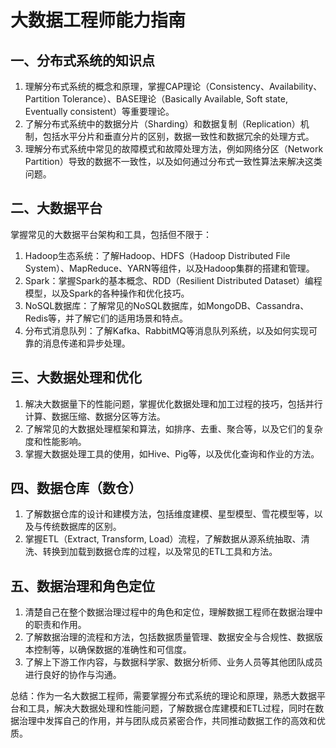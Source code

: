 # 大数据工程师能力指南

## 一、分布式系统的知识点

1. 理解分布式系统的概念和原理，掌握CAP理论（Consistency、Availability、Partition Tolerance）、BASE理论（Basically Available, Soft state, Eventually consistent）等重要理论。
2. 了解分布式系统中的数据分片（Sharding）和数据复制（Replication）机制，包括水平分片和垂直分片的区别，数据一致性和数据冗余的处理方式。
3. 理解分布式系统中常见的故障模式和故障处理方法，例如网络分区（Network Partition）导致的数据不一致性，以及如何通过分布式一致性算法来解决这类问题。

## 二、大数据平台

掌握常见的大数据平台架构和工具，包括但不限于：

1. Hadoop生态系统：了解Hadoop、HDFS（Hadoop Distributed File System）、MapReduce、YARN等组件，以及Hadoop集群的搭建和管理。
2. Spark：掌握Spark的基本概念、RDD（Resilient Distributed Dataset）编程模型，以及Spark的各种操作和优化技巧。
3. NoSQL数据库：了解常见的NoSQL数据库，如MongoDB、Cassandra、Redis等，并了解它们的适用场景和特点。
4. 分布式消息队列：了解Kafka、RabbitMQ等消息队列系统，以及如何实现可靠的消息传递和异步处理。

## 三、大数据处理和优化

1. 解决大数据量下的性能问题，掌握优化数据处理和加工过程的技巧，包括并行计算、数据压缩、数据分区等方法。
2. 了解常见的大数据处理框架和算法，如排序、去重、聚合等，以及它们的复杂度和性能影响。
3. 掌握大数据处理工具的使用，如Hive、Pig等，以及优化查询和作业的方法。

## 四、数据仓库（数仓）

1. 了解数据仓库的设计和建模方法，包括维度建模、星型模型、雪花模型等，以及与传统数据库的区别。
2. 掌握ETL（Extract, Transform, Load）流程，了解数据从源系统抽取、清洗、转换到加载到数据仓库的过程，以及常见的ETL工具和方法。

## 五、数据治理和角色定位

1. 清楚自己在整个数据治理过程中的角色和定位，理解数据工程师在数据治理中的职责和作用。
2. 了解数据治理的流程和方法，包括数据质量管理、数据安全与合规性、数据版本控制等，以确保数据的准确性和可信度。
3. 了解上下游工作内容，与数据科学家、数据分析师、业务人员等其他团队成员进行良好的协作与沟通。

总结：作为一名大数据工程师，需要掌握分布式系统的理论和原理，熟悉大数据平台和工具，解决大数据处理和性能问题，了解数据仓库建模和ETL过程，同时在数据治理中发挥自己的作用，并与团队成员紧密合作，共同推动数据工作的高效和优质。